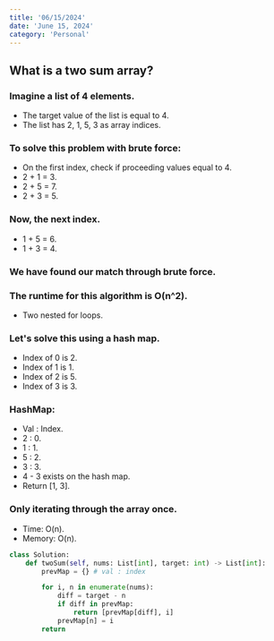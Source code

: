 ```yaml
---
title: '06/15/2024'
date: 'June 15, 2024'
category: 'Personal'
---
```


## What is a two sum array?

### Imagine a list of 4 elements.
- The target value of the list is equal to 4.
- The list has 2, 1, 5, 3 as array indices.

### To solve this problem with brute force:
- On the first index, check if proceeding values equal to 4.
- 2 + 1 = 3.
- 2 + 5 = 7.
- 2 + 3 = 5.

### Now, the next index.
- 1 + 5 = 6.
- 1 + 3 = 4.

### We have found our match through brute force.

### The runtime for this algorithm is O(n^2).
- Two nested for loops.

### Let's solve this using a hash map.
- Index of 0 is 2.
- Index of 1 is 1.
- Index of 2 is 5.
- Index of 3 is 3.

### HashMap:
- Val : Index.
- 2 : 0.
- 1 : 1.
- 5 : 2.
- 3 : 3.
- 4 - 3 exists on the hash map.
- Return [1, 3].

### Only iterating through the array once.
- Time: O(n).
- Memory: O(n).

```python
class Solution:
    def twoSum(self, nums: List[int], target: int) -> List[int]:
        prevMap = {} # val : index

        for i, n in enumerate(nums):
            diff = target - n
            if diff in prevMap:
                return [prevMap[diff], i]
            prevMap[n] = i
        return